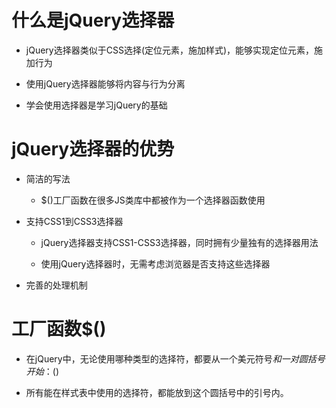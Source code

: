 # 什么是jQuery选择器

 - jQuery选择器类似于CSS选择(定位元素，施加样式)，能够实现定位元素，施加行为

 - 使用jQuery选择器能够将内容与行为分离

 - 学会使用选择器是学习jQuery的基础

# jQuery选择器的优势

 - 简洁的写法

    - $()工厂函数在很多JS类库中都被作为一个选择器函数使用

 - 支持CSS1到CSS3选择器

   - jQuery选择器支持CSS1-CSS3选择器，同时拥有少量独有的选择器用法

   - 使用jQuery选择器时，无需考虑浏览器是否支持这些选择器

- 完善的处理机制

# 工厂函数$()

  - 在jQuery中，无论使用哪种类型的选择符，都要从一个美元符号$和一对圆括号开始：$()

  - 所有能在样式表中使用的选择符，都能放到这个圆括号中的引号内。
